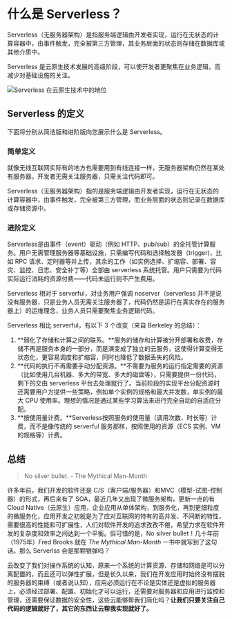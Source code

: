 # 什么是 Serverless？

Serverless（无服务器架构）是指服务端逻辑由开发者实现，运行在无状态的计算容器中，由事件触发，完全被第三方管理，其业务层面的状态则存储在数据库或其他介质中。

Serverless 是云原生技术发展的高级阶段，可以使开发者更聚焦在业务逻辑，而减少对基础设施的关注。

![Serverless 在云原生技术中的地位](https://tva1.sinaimg.cn/large/006y8mN6ly1g7gkigih88j30ix0dw74a.jpg)

## Serverless 的定义

下面将分别从简洁版和进阶版向您展示什么是 Serverless。

### 简单定义

就像无线互联网实际有的地方也需要用到有线连接一样，无服务器架构仍然在某处有服务器。开发者无需关注服务器，只需关注代码即可。

Serverless（无服务器架构）指的是服务端逻辑由开发者实现，运行在无状态的计算容器中，由事件触发，完全被第三方管理，而业务层面的状态则记录在数据库或存储资源中。

### 进阶定义

Serverless是由事件（event）驱动（例如 HTTP、pub/sub）的全托管计算服务。用户无需管理服务器等基础设施，只需编写代码和选择触发器（trigger)，比如 RPC 请求、定时器等并上传，其余的工作（如实例选择、扩缩容、部署、容灾、监控、日志、安全补丁等）全部由 serverless 系统托管。用户只需要为代码实际运行消耗的资源付费——代码未运行则不产生费用。

Serverless 相对于 serverful，对业务用户强调 noserver（serverless 并不是说没有服务器，只是业务人员无需关注服务器了，代码仍然是运行在真实存在的服务器上）的运维理念，业务人员只需要聚焦业务逻辑代码。

Serverless 相比 serverful，有以下 3 个改变（来自 Berkeley 的总结）：

1. **弱化了存储和计算之间的联系。**服务的储存和计算被分开部署和收费，存储不再是服务本身的一部分，而是演变成了独立的云服务，这使得计算变得无状态化，更容易调度和扩缩容，同时也降低了数据丢失的风险。
1. **代码的执行不再需要手动分配资源。**不需要为服务的运行指定需要的资源（比如使用几台机器、多大的带宽、多大的磁盘等），只需要提供一份代码，剩下的交由 serverless 平台去处理就行了。当前阶段的实现平台分配资源时还需要用户方提供一些策略，例如单个实例的规格和最大并发数，单实例的最大 CPU 使用率。理想的情况是通过某些学习算法来进行完全自动的自适应分配。
1. **按使用量计费。**Serverless按照服务的使用量（调用次数、时长等）计费，而不是像传统的 serverful 服务那样，按照使用的资源（ECS 实例、VM 的规格等）计费。

## 总结

> No silver bullet. - The Mythical Man-Month

许多年前，我们开发的软件还是 C/S（客户端/服务器）和MVC（模型-试图-控制器）的形式，再后来有了 SOA，最近几年又出现了微服务架构，更新一点的有 Cloud Native（云原生）应用，企业应用从单体架构，到服务化，再到更细粒度的微服务化，应用开发之初就是为了应对互联网的特有的高并发、不间断的特性，需要很高的性能和可扩展性，人们对软件开发的追求孜孜不倦，希望力求在软件开发的复杂度和效率之间达到一个平衡。但可惜的是，No silver bullet！几十年前（1975年）Fred Brooks 就在 *The Mythical Man-Month* 一书中就写到了这句话。那么 Serverlss 会是那颗银弹吗？

云改变了我们对操作系统的认知，原来一个系统的计算资源、存储和网络是可以分离配置的，而且还可以弹性扩展，但是长久以来，我们在开发应用时始终没有摆脱的服务器的束缚（或者说认知），应用必须运行在不论是实体还是虚拟的服务器上，必须经过部署、配置、初始化才可以运行，还需要对服务器和应用进行监控和管理，还需要保证数据的安全性，这些云能够帮我们简化吗？**让我们只要关注自己代码的逻辑就好了，其它的东西让云帮我实现就好了。**